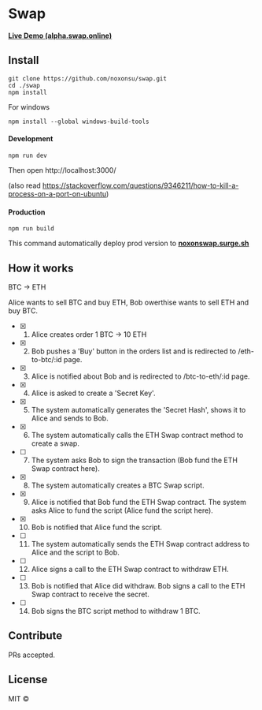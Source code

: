# Swap

[**Live Demo (alpha.swap.online)**](https://alpha.swap.online/)


## Install

```
git clone https://github.com/noxonsu/swap.git
cd ./swap
npm install
```

For windows
```
npm install --global windows-build-tools
```

#### Development

```
npm run dev
```
Then open http://localhost:3000/

(also read https://stackoverflow.com/questions/9346211/how-to-kill-a-process-on-a-port-on-ubuntu)

#### Production

```
npm run build
```
This command automatically deploy prod version to [**noxonswap.surge.sh**](https://noxonswap.surge.sh/)

## How it works



BTC -> ETH

Alice wants to sell BTC and buy ETH, Bob owerthise wants to sell ETH and buy BTC.

* [x] 1. Alice creates order 1 BTC -> 10 ETH
* [x] 2. Bob pushes a 'Buy' button in the orders list and is redirected to /eth-to-btc/:id page.
* [x] 3. Alice is notified about Bob and is redirected to /btc-to-eth/:id page.
* [x] 4. Alice is asked to create a 'Secret Key'. 
* [x] 5. The system automatically generates the 'Secret Hash', shows it to Alice and sends to Bob.
* [x] 6. The system automatically calls the ETH Swap contract method to create a swap.
* [ ] 7. The system asks Bob to sign the transaction (Bob fund the ETH Swap contract here).
* [x] 8. The system automatically creates a BTC Swap script.
* [x] 9. Alice is notified that Bob fund the ETH Swap contract. The system asks Alice to fund the script (Alice fund the script here).
* [x] 10. Bob is notified that Alice fund the script.
* [ ] 11. The system automatically sends the ETH Swap contract address to Alice and the script to Bob.
* [ ] 12. Alice signs a call to the ETH Swap contract to withdraw ETH.
* [ ] 13. Bob is notified that Alice did withdraw. Bob signs a call to the ETH Swap contract to receive the secret.
* [ ] 14. Bob signs the BTC script method to withdraw 1 BTC.



## Contribute

PRs accepted.

## License

MIT © 
